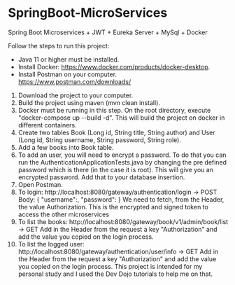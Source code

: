 # SpringBoot-MicroServices

Spring Boot Microservices + JWT + Eureka Server + MySql + Docker

Follow the steps to run this project:

- Java 11 or higher must be installed.
- Install Docker: https://www.docker.com/products/docker-desktop.
- Install Postman on your computer. https://www.postman.com/downloads/

1) Download the project to your computer.
2) Build the project using maven (mvn clean install).
3) Docker must be running in this step. On the root directory, execute "docker-compose up --build -d". This will build the project on docker in different              containers.
4) Create two tables Book (Long id, String title, String author) and User (Long id, String username, String password, String role).
5) Add a few books into Book table.
6) To add an user, you will need to encrypt a password. To do that you can run the AuthenticationApplicationTests.java by changing the pre defined password which is there (in the    case it is root). This will give you an encrypted password. Add that to your database insertion.
7) Open Postman.
8) To login: http://localhost:8080/gateway/authentication/login -> POST
   Body: { "username":, "password": } We need to fetch, from the Header, the value Authorization. This is the encrypted and signed token to access the other microservices
9) To list the books: http://localhost:8080/gateway/book/v1/admin/book/list -> GET
   Add in the Header from the request a key "Authorization" and add the value you copied on the login process.
10) To list the logged user: http://localhost:8080/gateway/authentication/user/info -> GET
    Add in the Header from the request a key "Authorization" and add the value you copied on the login process. This project is intended for my personal study and I used the Dev       Dojo tutorials to help me on that.
